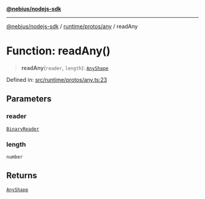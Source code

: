[**@nebius/nodejs-sdk**](../../../../README.md)

---

[@nebius/nodejs-sdk](../../../../README.md) / [runtime/protos/any](../README.md) / readAny

# Function: readAny()

> **readAny**(`reader`, `length`): [`AnyShape`](../type-aliases/AnyShape.md)

Defined in: [src/runtime/protos/any.ts:23](https://github.com/nebius/nodejs-sdk/blob/b305f8e478cb0251c26d73900b264b3bd9a5cc58/src/runtime/protos/any.ts#L23)

## Parameters

### reader

[`BinaryReader`](../../core/classes/BinaryReader.md)

### length

`number`

## Returns

[`AnyShape`](../type-aliases/AnyShape.md)
